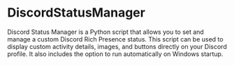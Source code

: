 # DiscordStatusManager
Discord Status Manager is a Python script that allows you to set and manage a custom Discord Rich Presence status. This script can be used to display custom activity details, images, and buttons directly on your Discord profile. It also includes the option to run automatically on Windows startup.
